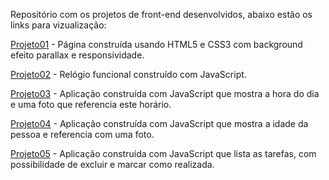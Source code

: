 Repositório com os projetos de front-end desenvolvidos, abaixo estão os links para vizualização:

<a href="https://angelicablirio.github.io/Projetos-Front-end/projeto01-html-css" target="_blank">Projeto01</a> - Página construída usando HTML5 e CSS3 com background efeito parallax e responsividade.

<a href="https://angelicablirio.github.io/Projetos-Front-end/projeto02-relogio-js" target="_blank">Projeto02</a> - Relógio funcional construído com JavaScript.

<a href="https://angelicablirio.github.io/Projetos-Front-end/projeto03-hora-js" target="_blank">Projeto03</a> - Aplicação construída com JavaScript que mostra a hora do dia e uma foto que referencia este horário.

<a href="https://angelicablirio.github.io/Projetos-Front-end/projeto04-detector-idade-js" target="_blank">Projeto04</a> - Aplicação construída com JavaScript que mostra a idade da pessoa e referencia com uma foto.

<a href="https://angelicablirio.github.io/Projetos-Front-end/projeto05-lista-tarefas-js" target="_blank">Projeto05</a> - Aplicação construída com JavaScript que lista as tarefas, com possibilidade de excluir e marcar como realizada.